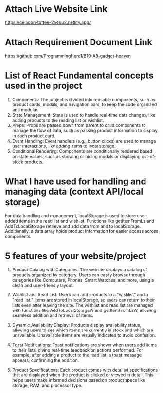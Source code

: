 # Attach Live Website Link

https://celadon-toffee-2a4662.netlify.app/


# Attach Requirement Document Link

https://github.com/ProgrammingHero1/B10-A8-gadget-heaven

# List of React Fundamental concepts used in the project

1. Components: The project is divided into reusable components, such as product cards, modals, and navigation bars, to keep the code organized and modular.
2. State Management: State is used to handle real-time data changes, like adding products to the reading list or wishlist.
3. Props: Props are passed down from parent to child components to manage the flow of data, such as passing product information to display in each product card.
4. Event Handling: Event handlers (e.g., button clicks) are used to manage user interactions, like adding items to local storage.
5. Conditional Rendering: Components are conditionally rendered based on state values, such as showing or hiding modals or displaying out-of-stock products.

# What I have used for handling and managing data (context API/local storage)

For data handling and management, localStorage is used to store user-added items in the read list and wishlist. Functions like getItemFromLs and AddToLocalStorage retrieve and add data from and to localStorage. Additionally, a data array holds product information for easier access across components.

# 5 features of your website/project

1. Product Catalog with Categories: The website displays a catalog of products organized by category. Users can easily browse through categories like Computers, Phones, Smart Watches, and more, using a clean and user-friendly layout.

2. Wishlist and Read List: Users can add products to a "wishlist" and a "read list." Items are stored in localStorage, so users can return to their lists even after leaving the site. The wishlist and read list are managed with functions like AddToLocalStorageW and getItemFromLsW, allowing seamless addition and retrieval of items.

3. Dynamic Availability Display: Products display availability status, allowing users to see which items are currently in stock and which are unavailable. Unavailable items are visually indicated to avoid confusion.

4. Toast Notifications: Toast notifications are shown when users add items to their lists, giving real-time feedback on actions performed. For example, after adding a product to the read list, a toast message appears, confirming the addition.

5. Product Specifications: Each product comes with detailed specifications that are displayed when the product is clicked or viewed in detail. This helps users make informed decisions based on product specs like storage, RAM, and processor type.





